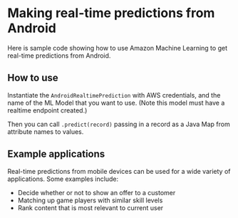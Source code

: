 # Making real-time predictions from Android

Here is sample code showing how to use Amazon Machine Learning to get
real-time predictions from Android.

## How to use

Instantiate the `AndroidRealtimePrediction` with AWS credentials, and the
name of the ML Model that you want to use.  (Note this model must have a
realtime endpoint created.)

Then you can call `.predict(record)` passing in a record as a Java Map from
attribute names to values.

## Example applications

Real-time predictions from mobile devices can be used for a wide variety of
applications.  Some examples include:

* Decide whether or not to show an offer to a customer
* Matching up game players with similar skill levels
* Rank content that is most relevant to current user

